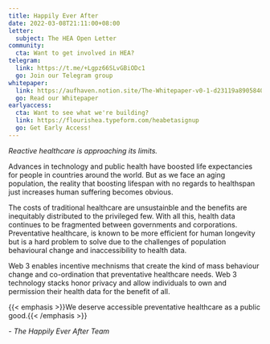 ```yaml
---
title: Happily Ever After
date: 2022-03-08T21:11:00+08:00
letter:
  subject: The HEA Open Letter
community:
  cta: Want to get involved in HEA?
telegram:
  link: https://t.me/+Lgpz66SLvGBiODc1
  go: Join our Telegram group
whitepaper:
  link: https://aufhaven.notion.site/The-Whitepaper-v0-1-d23119a89058406ab4311cc48086abea
  go: Read our Whitepaper
earlyaccess:
  cta: Want to see what we're building?
  link: https://flourishea.typeform.com/heabetasignup
  go: Get Early Access!
---
```


_Reactive healthcare is approaching its limits._

Advances in technology and public health have boosted life expectancies for people in countries around the world. But as we face an aging population, the reality that boosting lifespan with no regards to healthspan just increases human suffering becomes obvious.

The costs of traditional healthcare are unsustainble and the benefits are inequitably distributed to the privileged few. With all this, health data continues to be fragmented between governments and corporations. Preventative healthcare, is known to be more efficient for human longevity but is a hard problem to solve due to the challenges of population behavioural change and inaccessibility to health data.

Web 3 enables incentive mechnisms that create the kind of mass behaviour change and co-ordination that preventative healthcare needs. Web 3 technology stacks honor privacy and allow individuals to own and permission their health data for the benefit of all.

{{< emphasis >}}We deserve accessible preventative healthcare as a public good.{{< /emphasis >}}

_\- The Happily Ever After Team_
